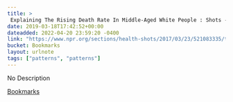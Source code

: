 ```yaml
---
title: > 
 Explaining The Rising Death Rate In Middle-Aged White People : Shots - Health News : NPR
date: 2019-03-18T17:42:52+00:00
dateadded: 2022-04-20 23:59:20 -0400
link: "https://www.npr.org/sections/health-shots/2017/03/23/521083335/the-forces-driving-middle-aged-white-peoples-deaths-of-despair"
bucket: Bookmarks
layout: urlnote
tags: ["patterns", "patterns"]
--- 
```

No Description
 <!-- end excerpt --> 
<div class='bucket'><a class='internal-link' href='/buckets/bookmarks'>Bookmarks</a></div> 
